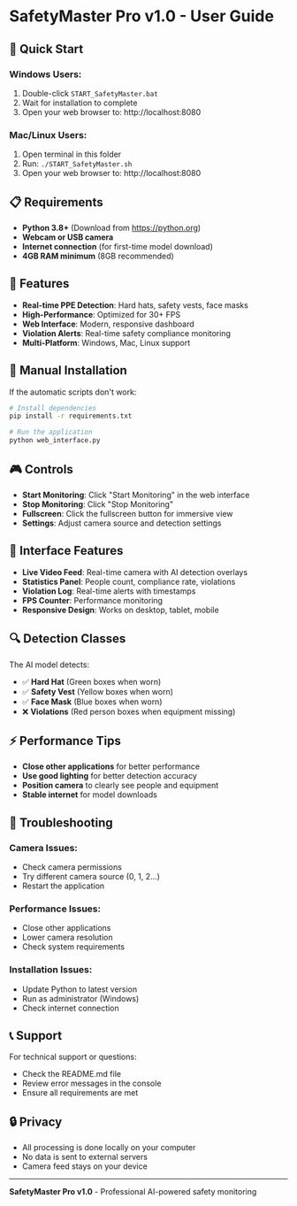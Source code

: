 # SafetyMaster Pro v1.0 - User Guide

## 🚀 Quick Start

### Windows Users:
1. Double-click `START_SafetyMaster.bat`
2. Wait for installation to complete
3. Open your web browser to: http://localhost:8080

### Mac/Linux Users:
1. Open terminal in this folder
2. Run: `./START_SafetyMaster.sh`
3. Open your web browser to: http://localhost:8080

## 📋 Requirements

- **Python 3.8+** (Download from https://python.org)
- **Webcam or USB camera**
- **Internet connection** (for first-time model download)
- **4GB RAM minimum** (8GB recommended)

## 🎯 Features

- **Real-time PPE Detection**: Hard hats, safety vests, face masks
- **High-Performance**: Optimized for 30+ FPS
- **Web Interface**: Modern, responsive dashboard
- **Violation Alerts**: Real-time safety compliance monitoring
- **Multi-Platform**: Windows, Mac, Linux support

## 🔧 Manual Installation

If the automatic scripts don't work:

```bash
# Install dependencies
pip install -r requirements.txt

# Run the application
python web_interface.py
```

## 🎮 Controls

- **Start Monitoring**: Click "Start Monitoring" in the web interface
- **Stop Monitoring**: Click "Stop Monitoring"
- **Fullscreen**: Click the fullscreen button for immersive view
- **Settings**: Adjust camera source and detection settings

## 🎨 Interface Features

- **Live Video Feed**: Real-time camera with AI detection overlays
- **Statistics Panel**: People count, compliance rate, violations
- **Violation Log**: Real-time alerts with timestamps
- **FPS Counter**: Performance monitoring
- **Responsive Design**: Works on desktop, tablet, mobile

## 🔍 Detection Classes

The AI model detects:
- ✅ **Hard Hat** (Green boxes when worn)
- ✅ **Safety Vest** (Yellow boxes when worn)  
- ✅ **Face Mask** (Blue boxes when worn)
- ❌ **Violations** (Red person boxes when equipment missing)

## ⚡ Performance Tips

- **Close other applications** for better performance
- **Use good lighting** for better detection accuracy
- **Position camera** to clearly see people and equipment
- **Stable internet** for model downloads

## 🐛 Troubleshooting

### Camera Issues:
- Check camera permissions
- Try different camera source (0, 1, 2...)
- Restart the application

### Performance Issues:
- Close other applications
- Lower camera resolution
- Check system requirements

### Installation Issues:
- Update Python to latest version
- Run as administrator (Windows)
- Check internet connection

## 📞 Support

For technical support or questions:
- Check the README.md file
- Review error messages in the console
- Ensure all requirements are met

## 🔒 Privacy

- All processing is done locally on your computer
- No data is sent to external servers
- Camera feed stays on your device

---

**SafetyMaster Pro v1.0** - Professional AI-powered safety monitoring
